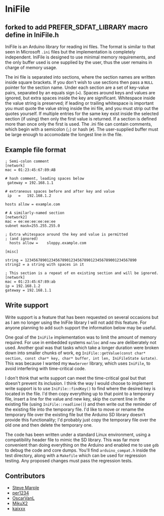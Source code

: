 # IniFile

## forked to add PREFER_SDFAT_LIBRARY macro define in IniFile.h

IniFile is an Arduino library for reading ini files. The format is
similar to that seen in Microsoft `.ini` files but the implementation
is completely independent. IniFile is designed to use minimal memory
requirements, and the only buffer used is one supplied by the user,
thus the user remains in charge of memory usage.

The ini file is separated into sections, where the section names are
written inside square brackets. If you don't wish to use sections then
pass a `NULL` pointer for the section name. Under each section are a
set of key-value pairs, separated by an equals sign (`=`). Spaces
around keys and values are ignored, but extra spaces inside the key
are significant. Whitespace inside the value string is preserved; if
leading or trailing whitespace is important you must quote the value
string inside the ini file, and you must strip out the quotes
yourself. If multiple entries for the same key exist inside the
selected section (if using) then only the first value is returned. If
a section is defined more than once only the first is used. The .ini
file can contain comments, which begin with a semicolon (`;`) or hash
(`#`). The user-supplied buffer must be large enough to accomodate the
longest line in the file.

## Example file format

    ; Semi-colon comment
    [network]
    mac = 01:23:45:67:89:AB
    
    # hash comment, leading spaces below
     gateway = 192.168.1.1
    
    # extraneous spaces before and after key and value
     ip   =   192.168.1.2             
    
    hosts allow = example.com
    
    # A similarly-named section
    [network2]
    mac = ee:ee:ee:ee:ee:ee
    subnet mask=255.255.255.0
    
    ; Extra whitespace around the key and value is permitted
    ; (and ignored)
      hosts allow =    sloppy.example.com  
    
    [misc]
    
    string = 123456789012345678901234567890123456789001234567890
    string2 = a string with spaces in it
    
    ; This section is a repeat of en existing section and will be ignored.
    [network]
    mac = 01:23:45:67:89:ab
    ip = 192.168.1.2
    gateway = 192.168.1.1
    

## Write support

Write support is a feature that has been requested on several
occasions but as I am no longer using the IniFile library I will not
add this feature. For anyone planning to add such support the
information below may be useful.

One goal of the `IniFile` implementation was to limit the amount of
memory required. For use in embedded systems `malloc` and `new` are
deliberately not used. Another goal was that tasks which take a longer
duration were broken down into smaller chunks of work, eg
`IniFile::getValue(const char* section, const char* key, char* buffer,
int len, IniFileState &state)`. This was because I wanted my `WwwServer`
library, which uses `IniFile`, to avoid interfering with time-critical
code.

I don't think that write support can meet the time-critical goal but
that doesn't prevent its inclusion. I think the way I would choose to
implement write support is to use `IniFile::findKey()` to find where the
desired key is located in the file. I'd then copy everything up to
that point to a temporary file, insert a line for the value and new
key, skip the current line in the existing file (using
`IniFile::readline()`) and then write out the reminder of the existing
file into the temporary file. I'd like to move or rename the temporary
file over the existing file but the Arduino SD library doesn't provide
this functionality; I'd probably just copy the temporary file over the
old one and then delete the temporary one.

The code has been written under a standard Linux environment, using a
compatibility header file to mimic the SD library. This was far more
convenient than doing everything on the Arduino and enabled me to use
`gdb` to debug the code and core dumps. You'll find `arduino_compat.h`
inside the test directory, along with a `Makefile` which can be used for
regression testing. Any proposed changes must pass the regression
tests.

## Contributors

  * [Steve Marple](https://github.com/stevemarple)
  * [per1234](https://github.com/per1234)
  * [OscarVanL](https://github.com/OscarVanL)
  * [MikuX2](https://github.com/toybox01)
  * [kaixxx](https://github.com/kaixxx)
